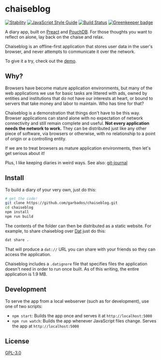 # chaiseblog

[![Stability](https://img.shields.io/badge/stability-experimental-orange.svg)](https://nodejs.org/api/documentation.html#documentation_stability_index)
[![JavaScript Style Guide](https://img.shields.io/badge/code_style-standard-brightgreen.svg)](https://standardjs.com)
[![Build Status](https://travis-ci.org/garbados/chaiseblog.svg?branch=master)](https://travis-ci.org/garbados/chaiseblog)
[![Greenkeeper badge](https://badges.greenkeeper.io/garbados/chaiseblog.svg)](https://greenkeeper.io/)

A diary app, built on [Preact](https://preactjs.com/) and [PouchDB](http://pouchdb.com/). For those thoughts you want to reflect on alone, lay back on the chaise and relax.

Chaiseblog is an offline-first application that stores user data in the user's browser, and never attempts to communicate it over the network.

To give it a try, check out the [demo](https://garbados.github.io/chaiseblog).

## Why?

Browsers have become mature application environments, but many of the web applications we use for basic tasks are littered with ads, owned by entities and institutions that do not have our interests at heart, or bound to servers that take money and labor to maintain. Who has time for that?

Chaiseblog is a demonstration that things don't have to be this way. Browser applications can stand alone with no expectation of network connectivity and still remain complete and useful. **Not every application needs the network to work.** They can be distributed just like any other piece of software, via browsers or otherwise, with no relationship to a point of origin or a controlling entity.

If we are to treat browsers as mature application environments, then let's get serious about it!

Plus, I like keeping diaries in weird ways. See also: [git-journal](https://github.com/garbados/git-journal)

## Install

To build a diary of your very own, just do this:

```bash
# get the code!
git clone https://github.com/garbados/chaiseblog.git
cd chaiseblog
npm install
npm run build
```

The contents of the folder can then be distributed as a static website. For example, to share chaiseblog over [Dat](http://datproject.org/) just do this:

```bash
dat share .
```

That will produce a `dat://` URL you can share with your friends so they can access the application.

Chaiseblog includes a `.datignore` file that specifies files the application doesn't need in order to run once built. As of this writing, the entire application is 1.9 MB.

## Development

To serve the app from a local webserver (such as for development), use one of two scripts:

- `npm start`: Builds the app once and serves it at `http://localhost:5000`
- `npm run watch`: Builds the app whenever JavaScript files change. Serves the app at `http://localhost:5000`

## License

[GPL-3.0](https://opensource.org/licenses/gpl-3.0.html)
